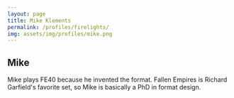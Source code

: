 ```yaml
---
layout: page
title: Mike Klements
permalink: /profiles/firelights/
img: assets/img/profiles/mike.png
---
```


## Mike

Mike plays FE40 because he invented the format. Fallen Empires is Richard Garfield's favorite set, so Mike is basically a PhD in format design.

